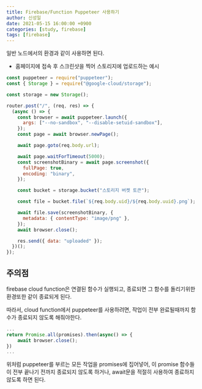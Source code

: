 ```yaml
---
title: Firebase/Function Puppeteer 사용하기
author: 신성일
date: 2021-05-15 16:00:00 +0900
categories: [study, firebase]
tags: [firebase]
---
```


일반 노드에서의 환경과 같이 사용하면 된다.

- 홈페이지에 접속 후 스크린샷을 찍어 스토리지에 업로드하는 예시

```js
const puppeteer = require("puppeteer");
const { Storage } = require("@google-cloud/storage");

const storage = new Storage();

router.post("/", (req, res) => {
  (async () => {
    const browser = await puppeteer.launch({
      args: ["--no-sandbox", "--disable-setuid-sandbox"],
    });
    const page = await browser.newPage();

    await page.goto(req.body.url);

    await page.waitForTimeout(5000);
    const screenshotBinary = await page.screenshot({
      fullPage: true,
      encoding: "binary",
    });

    const bucket = storage.bucket("스토리지 버켓 토큰");

    const file = bucket.file(`${req.body.uid}/${req.body.uuid}.png`);

    await file.save(screenshotBinary, {
      metadata: { contentType: "image/png" },
    });
    await browser.close();

    res.send({ data: "uploaded" });
  })();
});
```

## 주의점

firebase cloud function은 연결된 함수가 실행되고, 종료되면 그 함수를 돌리기위한 환경또한 같이 종료되게 된다.

따라서, cloud function에서 puppeteer를 사용하려면, 작업이 전부 완료될때까지 함수가 종료되지 않도록 해줘야한다.

```js
...
return Promise.all(promises).then(async() => {
    await browser.close();
})
...
```

위처럼 puppeteer를 부르는 모든 작업을 promises에 집어넣어, 이 promise 함수들이 전부 끝나기 전까지 종료되지 않도록 하거나, await문을 적절히 사용하여 종료하지 않도록 하면 된다.
